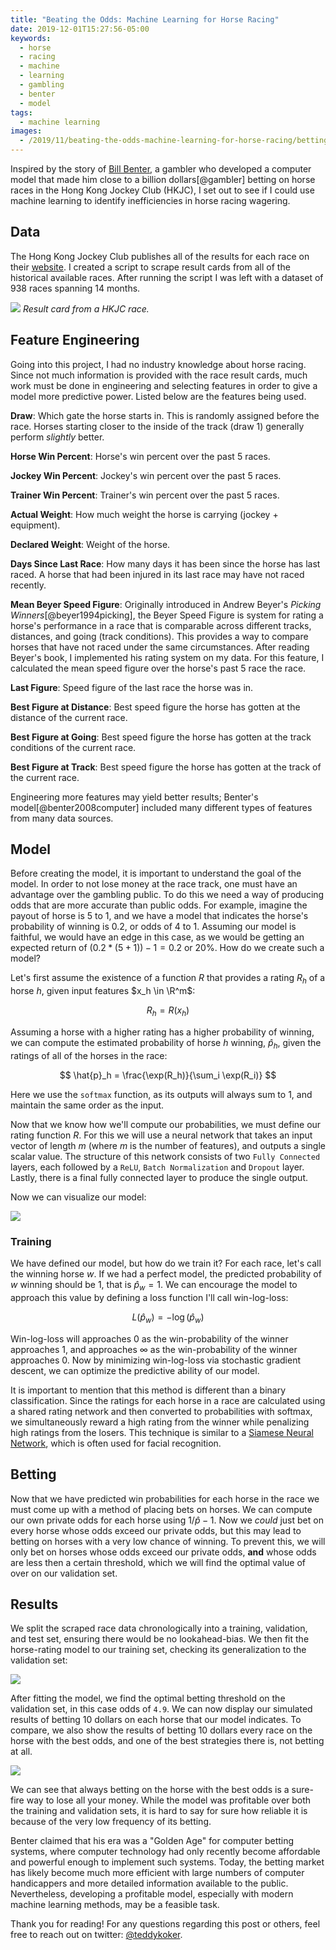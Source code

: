 ```yaml
---
title: "Beating the Odds: Machine Learning for Horse Racing"
date: 2019-12-01T15:27:56-05:00
keywords:
  - horse
  - racing
  - machine
  - learning
  - gambling
  - benter
  - model
tags:
  - machine learning
images:
  - /2019/11/beating-the-odds-machine-learning-for-horse-racing/betting.png
---
```


Inspired by the story of [Bill
Benter](https://en.wikipedia.org/wiki/Bill_Benter), a gambler who developed a
computer model that made him close to a billion dollars[@gambler] betting on horse
races in the Hong Kong Jockey Club (HKJC), I set out to see if I could use machine
learning to identify inefficiencies in horse racing wagering.
<!--more-->

## Data

The Hong Kong Jockey Club publishes all of the results for each race on their
[website](https://racing.hkjc.com/racing/english/index.aspx). I created a script
to scrape result cards from all of the historical available races. After running
the script I was left with a dataset of 938 races spanning 14 months.

![](hkjc.png)
*Result card from a HKJC race.*

## Feature Engineering

Going into this project, I had no industry knowledge about horse racing. Since
not much information is provided with the race result cards, much work must be
done in engineering and selecting features in order to give a model more
predictive power. Listed below are the features being used.

**Draw**: Which gate the horse starts in. This is randomly assigned before the
race. Horses starting closer to the inside of the track (draw 1) generally perform
*slightly* better.

**Horse Win Percent**: Horse's win percent over the past 5 races.

**Jockey Win Percent**: Jockey's win percent over the past 5 races.

**Trainer Win Percent**: Trainer's win percent over the past 5 races.

**Actual Weight**: How much weight the horse is carrying (jockey +
equipment).

**Declared Weight**: Weight of the horse.

**Days Since Last Race**: How many days it has been since the horse has last
raced. A horse that had been injured in its last race may have not raced
recently.

**Mean Beyer Speed Figure**: Originally introduced in Andrew Beyer's *Picking
Winners*[@beyer1994picking], the Beyer Speed Figure is system for rating a
horse's performance in a race that is comparable across different tracks,
distances, and going (track conditions). This provides a way to compare horses that have not
raced under the same circumstances. After reading Beyer's book, I implemented
his rating system on my data. For this feature, I calculated the mean speed
figure over the horse's past 5 race the race.

**Last Figure**: Speed figure of the last race the horse was in.

**Best Figure at Distance**: Best speed figure the horse has gotten at the
distance of the current race.

**Best Figure at Going**: Best speed figure the horse has gotten at the
track conditions of the current race.

**Best Figure at Track**: Best speed figure the horse has gotten at the
track of the current race.

Engineering more features may yield better results; Benter's
model[@benter2008computer] included many different types of features from many
data sources.

## Model

Before creating the model, it is important to understand the goal of the model.
In order to not lose money at the race track, one must have an advantage over
the gambling public. To do this we need a way of producing odds that are more
accurate than public odds. For example, imagine the payout of horse is 5 to 1,
and we have a model that indicates the horse's probability of winning is 0.2, or
odds of 4 to 1. Assuming our model is faithful, we would have an edge in this
case, as we would be getting an expected return of $(0.2 * (5 + 1)) - 1 = 0.2$
or 20%. How do we create such a model?

Let's first assume the existence of a function $R$ that provides a rating $R_h$ of a
horse $h$, given input features $x_h \in \R^m$:

$$ R_h = R(x_h) $$ 

Assuming a horse with a higher rating has a higher probability of winning, we can
compute the estimated probability of horse $h$ winning, $\hat{p}_h$, given the ratings of all of the
horses in the race:

$$ \hat{p}_h = \frac{\exp(R_h)}{\sum_i \exp(R_i)} $$

Here we use the `softmax` function, as its outputs will always sum to 1, and
maintain the same order as the input.

Now that we know how we'll compute our probabilities, we must define our rating
function $R$. For this we will use a neural network that takes an input vector
of length $m$ (where $m$ is the number of features), and outputs a single scalar
value. The structure of this network consists of two `Fully Connected` layers, each
followed by a `ReLU`, `Batch Normalization` and `Dropout` layer. Lastly, there
is a final fully connected layer to produce the single output.

Now we can visualize our model:

![](probs.png)

### Training

We have defined our model, but how do we train it? For each race, let's call the
winning horse $w$. If we had a perfect model, the predicted probability of $w$
winning should be 1, that is $\hat{p}_w = 1$. We can encourage the model to
approach this value by defining a loss function I'll call win-log-loss:

$$ L(\hat{p}_w) = -\log(\hat{p}_w) $$

Win-log-loss will approaches 0 as the win-probability of the winner approaches
1, and approaches $\infty$ as the win-probability of the winner approaches 0.
Now by minimizing win-log-loss via stochastic gradient descent, we can optimize
the predictive ability of our model.

It is important to mention that this method is different than a binary
classification. Since the ratings for each horse in a race are calculated using
a shared rating network and then converted to probabilities with softmax, we
simultaneously reward a high rating from the winner while penalizing high
ratings from the losers. This technique is similar to a [Siamese Neural
Network](https://en.wikipedia.org/wiki/Siamese_neural_network), which is often
used for facial recognition.

## Betting

Now that we have predicted win probabilities for each horse in the race we must
come up with a method of placing bets on horses. We can compute our own private
odds for each horse using $1/\hat{p} - 1$. Now we *could* just bet on every horse
whose odds exceed our private odds, but this may lead to betting on horses with
a very low chance of winning. To prevent this, we will only bet on horses whose
odds exceed our private odds, **and** whose odds are less then a certain
threshold, which we will find the optimal value of over on our validation set.

## Results

We split the scraped race data chronologically into a training, validation,
and test set, ensuring there would be no lookahead-bias. We then fit the
horse-rating model to our training set, checking its generalization to the
validation set:

![](train.png)

After fitting the model, we find the optimal betting threshold on the validation
set, in this case odds of `4.9`. We can now display our simulated results of
betting 10 dollars on each horse that our model indicates. To compare, we also
show the results of betting 10 dollars every race on the horse with the best
odds, and one of the best strategies there is, not betting at all.

![](betting.png)

We can see that always betting on the horse with the best odds is a sure-fire
way to lose all your money. While the model was profitable over both the
training and validation sets, it is hard to say for sure how reliable it is
because of the very low frequency of its betting.

Benter claimed that his era was a "Golden Age" for computer betting systems,
where computer technology had only recently become affordable and powerful
enough to implement such systems. Today, the betting market has likely become
much more efficient with large numbers of computer handicappers and more detailed
information available to the public. Nevertheless, developing a profitable
model, especially with modern machine learning methods, may be a feasible task.

Thank you for reading! For any questions regarding this post or others, feel
free to reach out on twitter: [\@teddykoker](https://twitter.com/teddykoker).
